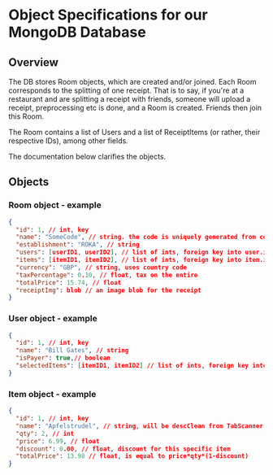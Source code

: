 # Object Specifications for our MongoDB Database

## Overview

The DB stores Room objects, which are created and/or joined. Each Room corresponds to the splitting of one receipt. That is to say, if you're at a restaurant and are splitting a receipt with friends, someone will upload a receipt, preprocessing etc is done, and a Room is created. Friends then join this Room.

The Room contains a list of Users and a list of ReceiptItems (or rather, their respective IDs), among other fields.

The documentation below clarifies the objects.

## Objects

### Room object - example

```json
{
  "id": 1, // int, key
  "name": "SomeCode", // string. the code is uniquely generated from combinations of words from a dictionary
  "establishment": "ROKA", // string
  "users": [userID1, userID2], // list of ints, foreign key into user.id
  "items": [itemID1, itemID2], // list of ints, foreign key into item.id
  "currency": "GBP", // string, uses country code
  "taxPercentage": 0.10, // float, tax on the entire 
  "totalPrice": 15.74, // float
  "receiptImg": blob // an image blob for the receipt
}
```

### User object - example

```json
{
  "id": 1, // int, key
  "name": "Bill Gates", // string
  "isPayer": true,// boolean
  "selectedItems": [itemID1, itemID2] // list of ints, foreign key into item.id
}
```

### Item object - example

```json
{
  "id": 1, // int, key
  "name": "Apfelstrudel", // string, will be descClean from TabScanner
  "qty": 2, // int
  "price": 6.99, // float
  "discount": 0.00, // float, discount for this specific item
  "totalPrice": 13.98 // float, is equal to price*qty*(1-discount)
}
```
